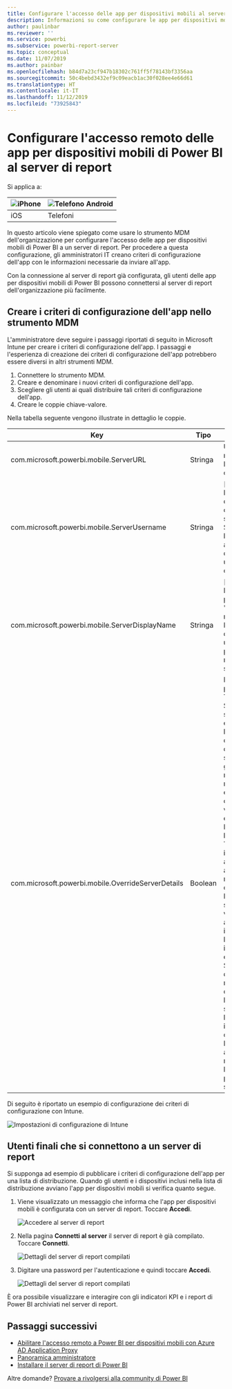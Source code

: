 ```yaml
---
title: Configurare l'accesso delle app per dispositivi mobili al server di report
description: Informazioni su come configurare le app per dispositivi mobili in modalità remota per il server di report.
author: paulinbar
ms.reviewer: ''
ms.service: powerbi
ms.subservice: powerbi-report-server
ms.topic: conceptual
ms.date: 11/07/2019
ms.author: painbar
ms.openlocfilehash: b84d7a23cf947b18302c761ff5f78143bf3356aa
ms.sourcegitcommit: 50c4bebd3432ef9c09eacb1ac30f028ee4e66d61
ms.translationtype: HT
ms.contentlocale: it-IT
ms.lasthandoff: 11/12/2019
ms.locfileid: "73925843"
---
```

# <a name="configure-power-bi-mobile-app-access-to-report-server-remotely"></a>Configurare l'accesso remoto delle app per dispositivi mobili di Power BI al server di report

Si applica a:

| ![iPhone](./media/configure-powerbi-mobile-apps-remote/ios-logo-40-px.png) | ![Telefono Android](./media/configure-powerbi-mobile-apps-remote/android-logo-40-px.png) |
|:--- |:--- |
| iOS |Telefoni |

In questo articolo viene spiegato come usare lo strumento MDM dell'organizzazione per configurare l'accesso delle app per dispositivi mobili di Power BI a un server di report. Per procedere a questa configurazione, gli amministratori IT creano criteri di configurazione dell'app con le informazioni necessarie da inviare all'app. 

 Con la connessione al server di report già configurata, gli utenti delle app per dispositivi mobili di Power BI possono connettersi al server di report dell'organizzazione più facilmente. 

## <a name="create-the-app-configuration-policy-in-mdm-tool"></a>Creare i criteri di configurazione dell'app nello strumento MDM 

L'amministratore deve seguire i passaggi riportati di seguito in Microsoft Intune per creare i criteri di configurazione dell'app. I passaggi e l'esperienza di creazione dei criteri di configurazione dell'app potrebbero essere diversi in altri strumenti MDM. 

1. Connettere lo strumento MDM. 
2. Creare e denominare i nuovi criteri di configurazione dell'app. 
3. Scegliere gli utenti ai quali distribuire tali criteri di configurazione dell'app. 
4. Creare le coppie chiave-valore. 

Nella tabella seguente vengono illustrate in dettaglio le coppie.

|Key  |Tipo  |Descrizione  |
|---------|---------|---------|
| com.microsoft.powerbi.mobile.ServerURL | Stringa | URL server di report <br> Deve iniziare con http/https |
| com.microsoft.powerbi.mobile.ServerUsername | Stringa | [facoltativo] <br> Nome utente da usare per connettere il server. <br> Se non esiste, l'app richiede all'utente di digitare il nome utente per la connessione.| 
| com.microsoft.powerbi.mobile.ServerDisplayName | Stringa | [facoltativo] <br> Il valore predefinito è "Server di report" <br> Nome descrittivo usato nell'app per rappresentare il server | 
| com.microsoft.powerbi.mobile.OverrideServerDetails | Boolean | Il valore predefinito è True <br>Se impostato su "True", esegue l'override di qualsiasi definizione di server di report già presente nel dispositivo mobile. I server esistenti già configurati vengono eliminati. <br> Impostando l'override su True si impedisce anche all'utente di rimuovere tale configurazione. <br> Impostandolo su "False" vengono aggiunti i valori inviati lasciando le impostazioni esistenti. <br> Se nell'app per dispositivi mobili è già configurato l'URL dello stesso server, l'app lascia invariata la configurazione. Non richiede all'utente di ripetere l'autenticazione per lo stesso server. |

Di seguito è riportato un esempio di configurazione dei criteri di configurazione con Intune.

![Impostazioni di configurazione di Intune](media/configure-powerbi-mobile-apps-remote/power-bi-ios-remote-configuration-settings.png)

## <a name="end-users-connecting-to-report-server"></a>Utenti finali che si connettono a un server di report

 Si supponga ad esempio di pubblicare i criteri di configurazione dell'app per una lista di distribuzione. Quando gli utenti e i dispositivi inclusi nella lista di distribuzione avviano l'app per dispositivi mobili si verifica quanto segue. 

1. Viene visualizzato un messaggio che informa che l'app per dispositivi mobili è configurata con un server di report. Toccare **Accedi**.

    ![Accedere al server di report](media/configure-powerbi-mobile-apps-remote/power-bi-config-server-sign-in.png)

2.  Nella pagina **Connetti al server** il server di report è già compilato. Toccare **Connetti**.

    ![Dettagli del server di report compilati](media/configure-powerbi-mobile-apps-remote/power-bi-ios-remote-configure-connect-server.png)

3. Digitare una password per l'autenticazione e quindi toccare **Accedi**. 

    ![Dettagli del server di report compilati](media/configure-powerbi-mobile-apps-remote/power-bi-config-server-address.png)

È ora possibile visualizzare e interagire con gli indicatori KPI e i report di Power BI archiviati nel server di report.

## <a name="next-steps"></a>Passaggi successivi

- [Abilitare l'accesso remoto a Power BI per dispositivi mobili con Azure AD Application Proxy](https://docs.microsoft.com/azure/active-directory/manage-apps/application-proxy-integrate-with-power-bi)
- [Panoramica amministratore](admin-handbook-overview.md)  
- [Installare il server di report di Power BI](install-report-server.md)  

Altre domande? [Provare a rivolgersi alla community di Power BI](https://community.powerbi.com/)

